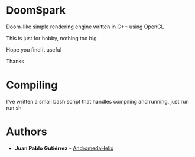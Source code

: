 # DoomSpark

Doom-like simple rendering engine written in C++ using OpenGL

This is just for hobby, nothing too big

Hope you find it useful 

Thanks

# Compiling

I've written a small bash script that handles compiling and running, just run run.sh 

# Authors

* **Juan Pablo Gutiérrez** - [AndromedaHelix](https://github.com/AndromedaHelix)

